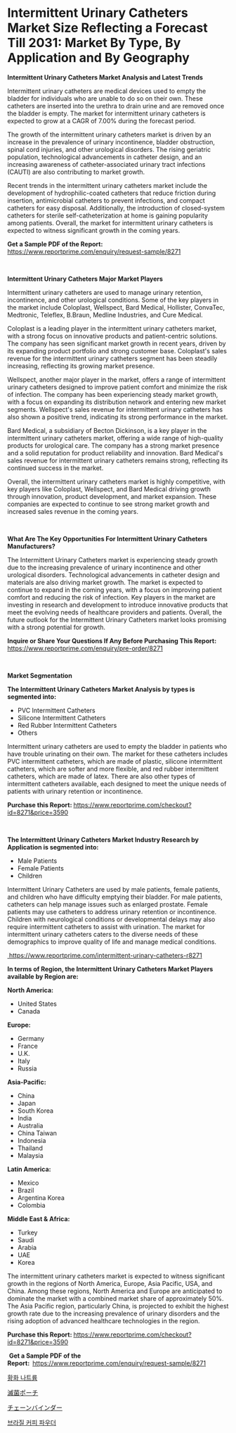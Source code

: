<p><h1>Intermittent Urinary Catheters Market Size Reflecting a Forecast Till 2031: Market By Type, By Application and By Geography</h1></p><p><strong>Intermittent Urinary Catheters Market Analysis and Latest Trends</strong></p>
<p><p>Intermittent urinary catheters are medical devices used to empty the bladder for individuals who are unable to do so on their own. These catheters are inserted into the urethra to drain urine and are removed once the bladder is empty. The market for intermittent urinary catheters is expected to grow at a CAGR of 7.00% during the forecast period.</p><p>The growth of the intermittent urinary catheters market is driven by an increase in the prevalence of urinary incontinence, bladder obstruction, spinal cord injuries, and other urological disorders. The rising geriatric population, technological advancements in catheter design, and an increasing awareness of catheter-associated urinary tract infections (CAUTI) are also contributing to market growth.</p><p>Recent trends in the intermittent urinary catheters market include the development of hydrophilic-coated catheters that reduce friction during insertion, antimicrobial catheters to prevent infections, and compact catheters for easy disposal. Additionally, the introduction of closed-system catheters for sterile self-catheterization at home is gaining popularity among patients. Overall, the market for intermittent urinary catheters is expected to witness significant growth in the coming years.</p></p>
<p><strong>Get a Sample PDF of the Report:&nbsp;</strong> <a href="https://www.reportprime.com/enquiry/request-sample/8271">https://www.reportprime.com/enquiry/request-sample/8271</a></p>
<p>&nbsp;</p>
<p><strong>Intermittent Urinary Catheters Major Market Players</strong></p>
<p><p>Intermittent urinary catheters are used to manage urinary retention, incontinence, and other urological conditions. Some of the key players in the market include Coloplast, Wellspect, Bard Medical, Hollister, ConvaTec, Medtronic, Teleflex, B.Braun, Medline Industries, and Cure Medical.</p><p>Coloplast is a leading player in the intermittent urinary catheters market, with a strong focus on innovative products and patient-centric solutions. The company has seen significant market growth in recent years, driven by its expanding product portfolio and strong customer base. Coloplast's sales revenue for the intermittent urinary catheters segment has been steadily increasing, reflecting its growing market presence.</p><p>Wellspect, another major player in the market, offers a range of intermittent urinary catheters designed to improve patient comfort and minimize the risk of infection. The company has been experiencing steady market growth, with a focus on expanding its distribution network and entering new market segments. Wellspect's sales revenue for intermittent urinary catheters has also shown a positive trend, indicating its strong performance in the market.</p><p>Bard Medical, a subsidiary of Becton Dickinson, is a key player in the intermittent urinary catheters market, offering a wide range of high-quality products for urological care. The company has a strong market presence and a solid reputation for product reliability and innovation. Bard Medical's sales revenue for intermittent urinary catheters remains strong, reflecting its continued success in the market.</p><p>Overall, the intermittent urinary catheters market is highly competitive, with key players like Coloplast, Wellspect, and Bard Medical driving growth through innovation, product development, and market expansion. These companies are expected to continue to see strong market growth and increased sales revenue in the coming years.</p></p>
<p>&nbsp;</p>
<p><strong>What Are The Key Opportunities For Intermittent Urinary Catheters Manufacturers?</strong></p>
<p><p>The Intermittent Urinary Catheters market is experiencing steady growth due to the increasing prevalence of urinary incontinence and other urological disorders. Technological advancements in catheter design and materials are also driving market growth. The market is expected to continue to expand in the coming years, with a focus on improving patient comfort and reducing the risk of infection. Key players in the market are investing in research and development to introduce innovative products that meet the evolving needs of healthcare providers and patients. Overall, the future outlook for the Intermittent Urinary Catheters market looks promising with a strong potential for growth.</p></p>
<p><strong>Inquire or Share Your Questions If Any Before Purchasing This Report:</strong> <a href="https://www.reportprime.com/enquiry/pre-order/8271">https://www.reportprime.com/enquiry/pre-order/8271</a></p>
<p>&nbsp;</p>
<p><strong>Market Segmentation</strong></p>
<p><strong>The Intermittent Urinary Catheters Market Analysis by types is segmented into:</strong></p>
<p><ul><li>PVC Intermittent Catheters</li><li>Silicone Intermittent Catheters</li><li>Red Rubber Intermittent Catheters</li><li>Others</li></ul></p>
<p><p>Intermittent urinary catheters are used to empty the bladder in patients who have trouble urinating on their own. The market for these catheters includes PVC intermittent catheters, which are made of plastic, silicone intermittent catheters, which are softer and more flexible, and red rubber intermittent catheters, which are made of latex. There are also other types of intermittent catheters available, each designed to meet the unique needs of patients with urinary retention or incontinence.</p></p>
<p><strong>Purchase this Report:&nbsp;</strong><a href="https://www.reportprime.com/checkout?id=8271&price=3590">https://www.reportprime.com/checkout?id=8271&price=3590</a></p>
<p>&nbsp;</p>
<p><strong>The Intermittent Urinary Catheters Market Industry Research by Application is segmented into:</strong></p>
<p><ul><li>Male Patients</li><li>Female Patients</li><li>Children</li></ul></p>
<p><p>Intermittent Urinary Catheters are used by male patients, female patients, and children who have difficulty emptying their bladder. For male patients, catheters can help manage issues such as enlarged prostate. Female patients may use catheters to address urinary retention or incontinence. Children with neurological conditions or developmental delays may also require intermittent catheters to assist with urination. The market for intermittent urinary catheters caters to the diverse needs of these demographics to improve quality of life and manage medical conditions.</p></p>
<p><a href="https://www.reportprime.com/intermittent-urinary-catheters-r8271">&nbsp;https://www.reportprime.com/intermittent-urinary-catheters-r8271</a></p>
<p><strong>In terms of Region, the Intermittent Urinary Catheters Market Players available by Region are:</strong></p>
<p>
    <p> <strong> North America: </strong>
        <ul>
            <li>United States</li>
            <li>Canada</li>
        </ul>
        </p> 
    <p> <strong> Europe: </strong>
        <ul>
            <li>Germany</li>
            <li>France</li>
            <li>U.K.</li>
            <li>Italy</li>
            <li>Russia</li>
        </ul>
        </p> 
    <p> <strong> Asia-Pacific: </strong>
        <ul>
            <li>China</li>
            <li>Japan</li>
            <li>South Korea</li>
            <li>India</li>
            <li>Australia</li>
            <li>China Taiwan</li>
            <li>Indonesia</li>
            <li>Thailand</li>
            <li>Malaysia</li>
        </ul>
        </p> 
    <p> <strong> Latin America: </strong>
        <ul>
            <li>Mexico</li>
            <li>Brazil</li>
            <li>Argentina Korea</li>
            <li>Colombia</li>
        </ul>
        </p> 
    <p> <strong> Middle East & Africa: </strong>
        <ul>
            <li>Turkey</li>
            <li>Saudi</li>
            <li>Arabia</li>
            <li>UAE</li>
            <li>Korea</li>
        </ul>
    </p>
    </p>
<p><p>The intermittent urinary catheters market is expected to witness significant growth in the regions of North America, Europe, Asia Pacific, USA, and China. Among these regions, North America and Europe are anticipated to dominate the market with a combined market share of approximately 50%. The Asia Pacific region, particularly China, is projected to exhibit the highest growth rate due to the increasing prevalence of urinary disorders and the rising adoption of advanced healthcare technologies in the region.</p></p>
<p><strong>Purchase this Report: </strong><a href="https://www.reportprime.com/checkout?id=8271&price=3590">https://www.reportprime.com/checkout?id=8271&price=3590</a></p>
<p>&nbsp;<strong>Get a Sample PDF of the Report:&nbsp;&nbsp;</strong><a href="https://www.reportprime.com/enquiry/request-sample/8271">https://www.reportprime.com/enquiry/request-sample/8271</a></p>
<p><strong></strong></p>
<p><p><a href="https://medium.com/@bruiser75687/%EB%82%A9-%ED%99%A9%ED%99%94%EB%82%98%ED%8A%B8%EB%A5%A8-%EC%8B%9C%EC%9E%A5-%EA%B2%BD%EC%9F%81-%EB%B6%84%EC%84%9D-%EC%8B%9C%EC%9E%A5-%EB%8F%99%ED%96%A5-%EB%B0%8F-2031%EB%85%84%EA%B9%8C%EC%A7%80%EC%9D%98-%EC%98%88%EC%B8%A1-cbc7a03e5b0e">황화 나트륨</a></p><p><a href="https://medium.com/@brendancole1992/%E6%BB%85%E8%8F%8C%E8%A2%8B%E6%A5%AD%E7%95%8C%E3%81%AE%E5%B8%82%E5%A0%B4%E8%A6%8F%E6%A8%A1%E3%81%A8%E5%B8%82%E5%A0%B4%E3%83%88%E3%83%AC%E3%83%B3%E3%83%89-%E5%AE%8C%E5%85%A8%E6%A5%AD%E7%95%8C%E6%A6%82%E8%A6%81-2024%E5%B9%B4%E3%81%8B%E3%82%892031%E5%B9%B4%E3%81%BE%E3%81%A7-6477d73900d4">滅菌ポーチ</a></p><p><a href="https://medium.com/@leonardgreene1/%E3%83%81%E3%82%A7%E3%83%BC%E3%83%B3%E3%83%90%E3%82%A4%E3%83%B3%E3%83%80%E3%83%BC%E3%83%9E%E3%83%BC%E3%82%B1%E3%83%83%E3%83%88-%E5%B8%82%E5%A0%B4%E3%82%B7%E3%82%A7%E3%82%A2-%E5%B8%82%E5%A0%B4%E5%8B%95%E5%90%91-%E5%B0%86%E6%9D%A5%E3%81%AE%E6%88%90%E9%95%B7%E3%82%92%E6%8E%A2%E3%82%8B-d7714df76583">チェーンバインダー</a></p><p><a href="https://medium.com/@darrellacocha676/%EB%B8%8C%EB%9D%BC%EC%A7%88-%EC%BB%A4%ED%94%BC-%EB%B6%84%EB%A7%90-%EC%8B%9C%EC%9E%A5-%EC%9C%A0%ED%98%95-%EC%9D%91%EC%9A%A9-%EB%B0%8F-%EC%A7%80%EB%A6%AC%EB%B3%84-%EC%A2%85%ED%95%A9-%ED%8F%89%EA%B0%80-edbb5d63aa54">브라질 커피 파우더</a></p></p>